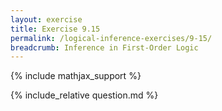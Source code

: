 ```yaml
---
layout: exercise
title: Exercise 9.15
permalink: /logical-inference-exercises/9-15/
breadcrumb: Inference in First-Order Logic
---
```


{% include mathjax_support %}

<div><i class="arrow-up loader" data-chapter="logical-inference-exercises" data-exercise="ex_15" data-rating="0"></i></div>
{% include_relative question.md %}
